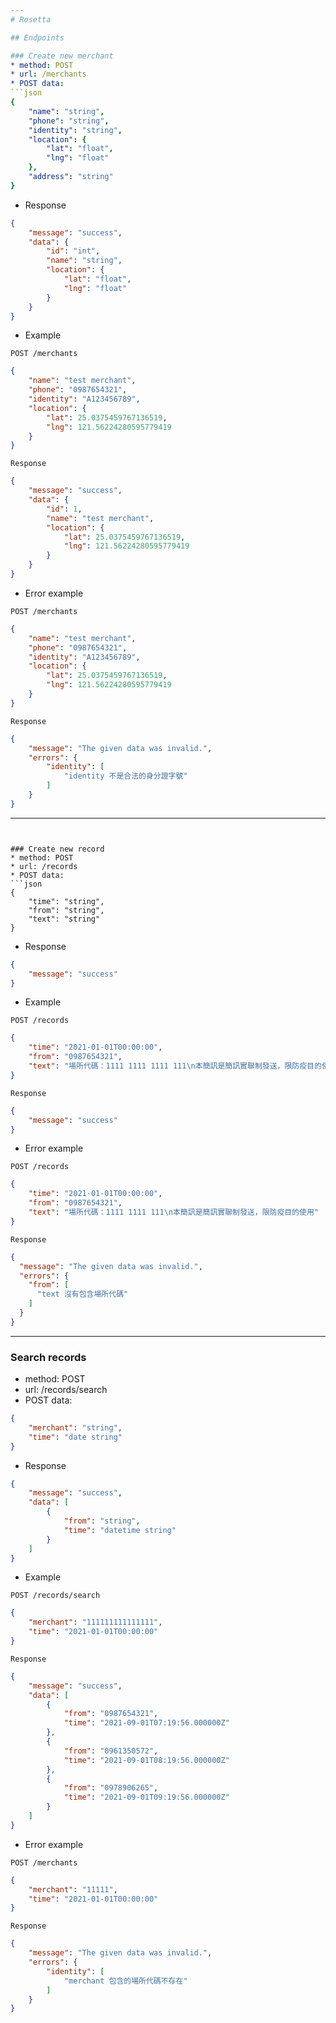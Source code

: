 ```yaml
---
# Rosetta

## Endpoints

### Create new merchant
* method: POST
* url: /merchants
* POST data:
```json
{
    "name": "string",
    "phone": "string",
    "identity": "string",
    "location": {
        "lat": "float",
        "lng": "float"
    },
    "address": "string"
}
```
* Response
```json
{
    "message": "success",
    "data": {
        "id": "int",
        "name": "string",
        "location": {
            "lat": "float",
            "lng": "float"
        }
    }
}
```
* Example

`POST /merchants` 
```json
{
    "name": "test merchant",
    "phone": "0987654321",
    "identity": "A123456789",
    "location": {
        "lat": 25.0375459767136519,
        "lng": 121.56224280595779419
    }
}
```
`Response`
```json
{
    "message": "success",
    "data": {
        "id": 1,
        "name": "test merchant",
        "location": {
            "lat": 25.0375459767136519,
            "lng": 121.56224280595779419
        }
    }
}
```

* Error example

`POST /merchants`
```json
{
    "name": "test merchant",
    "phone": "0987654321",
    "identity": "A123456789",
    "location": {
        "lat": 25.0375459767136519,
        "lng": 121.56224280595779419
    }
}
```
`Response`
```json
{
    "message": "The given data was invalid.",
    "errors": {
        "identity": [
            "identity 不是合法的身分證字號"
        ]
    }
}
```
---
```


### Create new record
* method: POST
* url: /records
* POST data:
```json
{
    "time": "string",
    "from": "string",
    "text": "string"
}
```
* Response
```json
{
    "message": "success"
}
```
* Example

`POST /records`
```json
{
    "time": "2021-01-01T00:00:00",
    "from": "0987654321",
    "text": "場所代碼：1111 1111 1111 111\n本簡訊是簡訊實聯制發送，限防疫目的使用"
}
```
`Response`
```json
{
    "message": "success"
}
```

* Error example

`POST /records`
```json
{
    "time": "2021-01-01T00:00:00",
    "from": "0987654321",
    "text": "場所代碼：1111 1111 111\n本簡訊是簡訊實聯制發送，限防疫目的使用"
}
```
`Response`
```json
{
  "message": "The given data was invalid.",
  "errors": {
    "from": [
      "text 沒有包含場所代碼"
    ]
  }
}
```

---

### Search records
* method: POST
* url: /records/search
* POST data:
```json
{
    "merchant": "string",
    "time": "date string"
}
```
* Response
```json
{
    "message": "success",
    "data": [
        {
            "from": "string",
            "time": "datetime string"
        }
    ]
}
```
* Example

`POST /records/search`
```json
{
    "merchant": "111111111111111",
    "time": "2021-01-01T00:00:00"
}
```
`Response`
```json
{
    "message": "success",
    "data": [
        {
            "from": "0987654321",
            "time": "2021-09-01T07:19:56.000000Z"
        },
        {
            "from": "0961350572",
            "time": "2021-09-01T08:19:56.000000Z"
        },
        {
            "from": "0978906265",
            "time": "2021-09-01T09:19:56.000000Z"
        }
    ]
}
```

* Error example

`POST /merchants`
```json
{
    "merchant": "11111",
    "time": "2021-01-01T00:00:00"
}
```
`Response`
```json
{
    "message": "The given data was invalid.",
    "errors": {
        "identity": [
            "merchant 包含的場所代碼不存在"
        ]
    }
}
```
